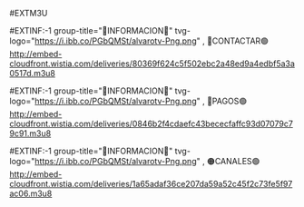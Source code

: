 #EXTM3U

#EXTINF:-1 group-title="🔵INFORMACION🔴" tvg-logo="https://i.ibb.co/PGbQMSt/alvarotv-Png.png" , 🔵CONTACTAR🟢
http://embed-cloudfront.wistia.com/deliveries/80369f624c5f502ebc2a48ed9a4edbf5a3a0517d.m3u8


#EXTINF:-1 group-title="🔵INFORMACION🔴" tvg-logo="https://i.ibb.co/PGbQMSt/alvarotv-Png.png" , 🔴PAGOS🟢
http://embed-cloudfront.wistia.com/deliveries/0846b2f4cdaefc43bececfaffc93d07079c79c91.m3u8


#EXTINF:-1 group-title="🔵INFORMACION🔴" tvg-logo="https://i.ibb.co/PGbQMSt/alvarotv-Png.png" , 🟠CANALES🟢
http://embed-cloudfront.wistia.com/deliveries/1a65adaf36ce207da59a52c45f2c73fe5f97ac06.m3u8

